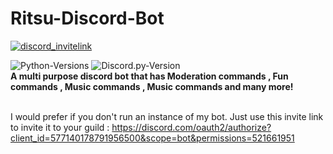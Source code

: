 # Ritsu-Discord-Bot
<a href="https://discord.gg/MAJZ3cz">
    <img src="https://img.shields.io/discord/421796001830010890?color=%237289DA&label=discord&logo=discord&logoColor=white"  alt="discord_invitelink"/>
</a>

![Python-Versions](https://img.shields.io/badge/python-3.7-blue?style=flat-square)
![Discord.py-Version](https://img.shields.io/badge/discord.py-1.3.3-blue?style=flat-square)
<br> **A multi purpose discord bot that has Moderation commands , Fun commands , Music commands , Music commands and many more!** </br>

<br> I would prefer if you don't run an instance of my bot. Just use this invite link to invite it to your guild : https://discord.com/oauth2/authorize?client_id=577140178791956500&scope=bot&permissions=521661951 

